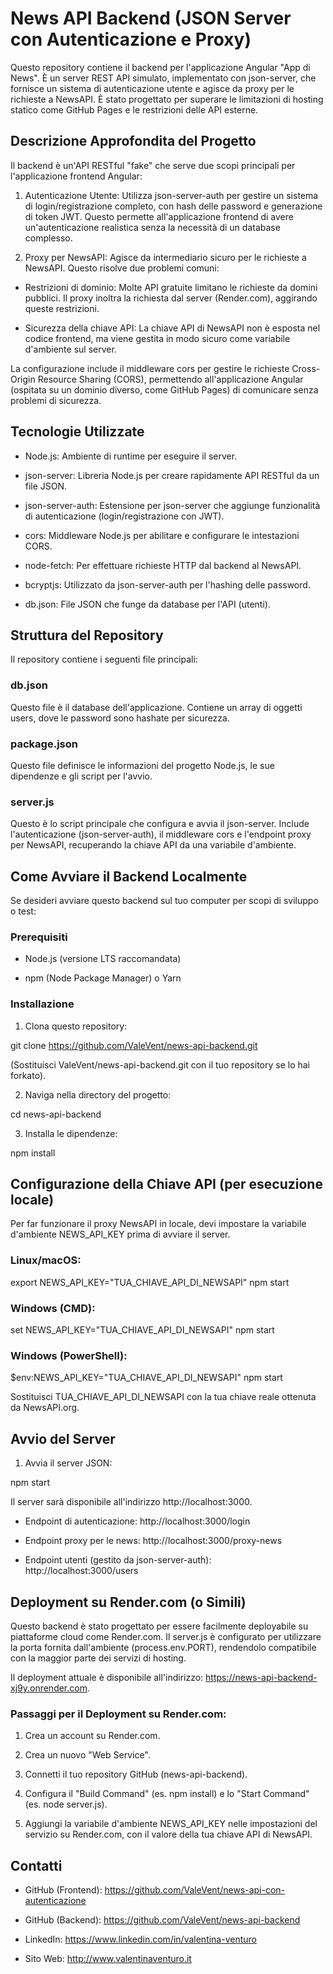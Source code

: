 # News API Backend (JSON Server con Autenticazione e Proxy)
Questo repository contiene il backend per l'applicazione Angular "App di News". È un server REST API simulato, implementato con json-server, che fornisce un sistema di autenticazione utente e agisce da proxy per le richieste a NewsAPI. È stato progettato per superare le limitazioni di hosting statico come GitHub Pages e le restrizioni delle API esterne.

## Descrizione Approfondita del Progetto
Il backend è un'API RESTful "fake" che serve due scopi principali per l'applicazione frontend Angular:

1.  Autenticazione Utente: Utilizza json-server-auth per gestire un sistema di login/registrazione completo, con hash delle password e generazione di token JWT. Questo permette all'applicazione frontend di avere un'autenticazione realistica senza la necessità di un database complesso.

2.  Proxy per NewsAPI: Agisce da intermediario sicuro per le richieste a NewsAPI. Questo risolve due problemi comuni:

  - Restrizioni di dominio: Molte API gratuite limitano le richieste da domini pubblici. Il proxy inoltra la richiesta dal server (Render.com), aggirando queste restrizioni.

  - Sicurezza della chiave API: La chiave API di NewsAPI non è esposta nel codice frontend, ma viene gestita in modo sicuro come variabile d'ambiente sul server.

La configurazione include il middleware cors per gestire le richieste Cross-Origin Resource Sharing (CORS), permettendo all'applicazione Angular (ospitata su un dominio diverso, come GitHub Pages) di comunicare senza problemi di sicurezza.

## Tecnologie Utilizzate
- Node.js: Ambiente di runtime per eseguire il server.

- json-server: Libreria Node.js per creare rapidamente API RESTful da un file JSON.

- json-server-auth: Estensione per json-server che aggiunge funzionalità di autenticazione (login/registrazione con JWT).

- cors: Middleware Node.js per abilitare e configurare le intestazioni CORS.

- node-fetch: Per effettuare richieste HTTP dal backend al NewsAPI.

- bcryptjs: Utilizzato da json-server-auth per l'hashing delle password.

- db.json: File JSON che funge da database per l'API (utenti).

## Struttura del Repository
Il repository contiene i seguenti file principali:

### db.json
Questo file è il database dell'applicazione. Contiene un array di oggetti users, dove le password sono hashate per sicurezza.


### package.json
Questo file definisce le informazioni del progetto Node.js, le sue dipendenze e gli script per l'avvio.


### server.js
Questo è lo script principale che configura e avvia il json-server. Include l'autenticazione (json-server-auth), il middleware cors e l'endpoint proxy per NewsAPI, recuperando la chiave API da una variabile d'ambiente.


## Come Avviare il Backend Localmente
Se desideri avviare questo backend sul tuo computer per scopi di sviluppo o test:

### Prerequisiti
- Node.js (versione LTS raccomandata)

- npm (Node Package Manager) o Yarn

### Installazione
1. Clona questo repository:

git clone https://github.com/ValeVent/news-api-backend.git

(Sostituisci ValeVent/news-api-backend.git con il tuo repository se lo hai forkato).

2. Naviga nella directory del progetto:

cd news-api-backend

3. Installa le dipendenze:

npm install

## Configurazione della Chiave API (per esecuzione locale)
Per far funzionare il proxy NewsAPI in locale, devi impostare la variabile d'ambiente NEWS_API_KEY prima di avviare il server.

### Linux/macOS:

export NEWS_API_KEY="TUA_CHIAVE_API_DI_NEWSAPI"
npm start

### Windows (CMD):

set NEWS_API_KEY="TUA_CHIAVE_API_DI_NEWSAPI"
npm start

### Windows (PowerShell):

$env:NEWS_API_KEY="TUA_CHIAVE_API_DI_NEWSAPI"
npm start

Sostituisci TUA_CHIAVE_API_DI_NEWSAPI con la tua chiave reale ottenuta da NewsAPI.org.

## Avvio del Server
1. Avvia il server JSON:

npm start

Il server sarà disponibile all'indirizzo http://localhost:3000.

- Endpoint di autenticazione: http://localhost:3000/login

- Endpoint proxy per le news: http://localhost:3000/proxy-news

- Endpoint utenti (gestito da json-server-auth): http://localhost:3000/users

## Deployment su Render.com (o Simili)
Questo backend è stato progettato per essere facilmente deployabile su piattaforme cloud come Render.com. Il server.js è configurato per utilizzare la porta fornita dall'ambiente (process.env.PORT), rendendolo compatibile con la maggior parte dei servizi di hosting.

Il deployment attuale è disponibile all'indirizzo: https://news-api-backend-xj9y.onrender.com.

### Passaggi per il Deployment su Render.com:

1. Crea un account su Render.com.

2. Crea un nuovo "Web Service".

3. Connetti il tuo repository GitHub (news-api-backend).

4. Configura il "Build Command" (es. npm install) e lo "Start Command" (es. node server.js).

5. Aggiungi la variabile d'ambiente NEWS_API_KEY nelle impostazioni del servizio su Render.com, con il valore della tua chiave API di NewsAPI.

## Contatti
- GitHub (Frontend): https://github.com/ValeVent/news-api-con-autenticazione

- GitHub (Backend): https://github.com/ValeVent/news-api-backend

- LinkedIn: https://www.linkedin.com/in/valentina-venturo

- Sito Web: http://www.valentinaventuro.it
